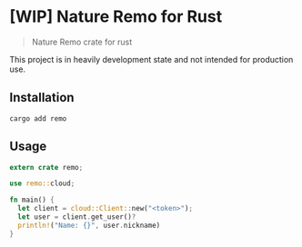 # [WIP] Nature Remo for Rust

> Nature Remo crate for rust

This project is in heavily development state and not intended for production use.

## Installation

```
cargo add remo
```

## Usage

```rust
extern crate remo;

use remo::cloud;

fn main() {
  let client = cloud::Client::new("<token>");
  let user = client.get_user()?
  println!("Name: {}", user.nickname)
}
```
